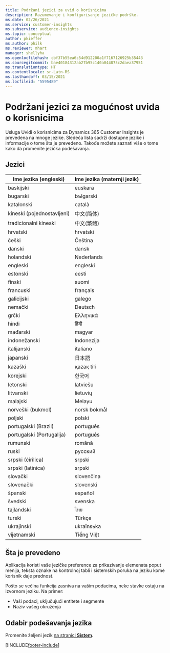 ```yaml
---
title: Podržani jezici za uvid o korisnicima
description: Razumevanje i konfigurisanje jezičke podrške.
ms.date: 02/26/2021
ms.service: customer-insights
ms.subservice: audience-insights
ms.topic: conceptual
author: pkieffer
ms.author: philk
ms.reviewer: mhart
manager: shellyha
ms.openlocfilehash: cbf37b55ea6c54d912200a1f7167126925b35443
ms.sourcegitcommit: bae40184312ab27b95c140a044875c2daea37951
ms.translationtype: HT
ms.contentlocale: sr-Latn-RS
ms.lasthandoff: 03/15/2021
ms.locfileid: "5595489"
---
```

# <a name="supported-languages-for-audience-insights-capability"></a>Podržani jezici za mogućnost uvida o korisnicima

Usluga Uvidi o korisnicima za Dynamics 365 Customer Insights je prevedena na mnoge jezike. Sledeća lista sadrži dostupne jezike i informacije o tome šta je prevedeno. Takođe možete saznati više o tome kako da promenite jezička podešavanja. 

## <a name="languages"></a>Jezici

| Ime jezika (engleski)|  Ime jezika (maternji jezik) |
| ------------- | ------------- |
| baskijski | euskara |
| bugarski | bъlgarski |
| katalonski | català |
| kineski (pojednostavljeni) | 中文(简体) |
| tradicionalni kineski | 中文(繁體) |
| hrvatski | hrvatski |
| češki | Čeština |
| danski | dansk |
| holandski | Nederlands |
| engleski | engleski |
| estonski | eesti |
| finski | suomi |
| francuski | français |
| galicijski | galego |
| nemački | Deutsch |
| grčki | Ελληνικά |
| hindi | हिंदी |
| mađarski | magyar |
| indonežanski | Indonezija |
| italijanski | italiano |
| japanski | 日本語 |
| kazaški | қazaқ tіlі |
| korejski | 한국어 |
| letonski | latviešu |
| litvanski | lietuvių |
| malajski | Melayu |
| norveški (bukmol) | norsk bokmål |
| poljski | polski |
| portugalski (Brazil) | português |
| portugalski (Portugalija) | português |
| rumunski | română |
| ruski | pусский |
| srpski (ćirilica) | srpski |
| srpski (latinica) | srpski |
| slovački | slovenčina |
| slovenački | slovenski |
| španski | español |
| švedski | svenska |
| tajlandski | ไทย |
| turski | Türkçe |
| ukrajinski | ukraїnsьka |
| vijetnamski | Tiếng Việt |

## <a name="whats-translated"></a>Šta je prevedeno

Aplikacija koristi vaše jezičke preference za prikazivanje elemenata poput menija, teksta oznake na kontrolnoj tabli i sistemskih poruka na jeziku kome korisnik daje prednost.

Pošto se većina funkcija zasniva na vašim podacima, neke stavke ostaju na izvornom jeziku. Na primer:

- Vaši podaci, uključujući entitete i segmente
- Naziv vašeg okruženja

## <a name="choose-your-language-settings"></a>Odabir podešavanja jezika  

Promenite željeni jezik [ na stranici **Sistem**](system.md).


[!INCLUDE[footer-include](../includes/footer-banner.md)]